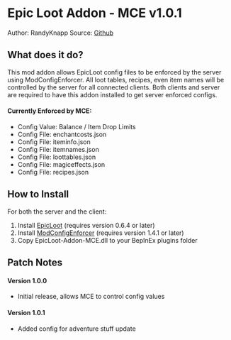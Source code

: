# Epic Loot Addon - MCE v1.0.1
Author: RandyKnapp
Source: [Github](https://github.com/RandyKnapp/ValheimMods/tree/main/EpicLoot-Addon-MCE/)

## What does it do?

This mod addon allows EpicLoot config files to be enforced by the server using ModConfigEnforcer. All loot tables, recipes, even item names will be controlled by the server for all connected clients. Both clients and server are required to have this addon installed to get server enforced configs.

#### Currently Enforced by MCE:

  * Config Value: Balance / Item Drop Limits
  * Config File: enchantcosts.json
  * Config File: iteminfo.json
  * Config File: itemnames.json
  * Config File: loottables.json
  * Config File: magiceffects.json
  * Config File: recipes.json

## How to Install

For both the server and the client:

1. Install [EpicLoot](https://www.nexusmods.com/valheim/mods/387) (requires version 0.6.4 or later)
2. Install [ModConfigEnforcer](https://www.nexusmods.com/valheim/mods/460) (requires version 1.4.1 or later)
3. Copy EpicLoot-Addon-MCE.dll to your BepInEx plugins folder

## Patch Notes
#### Version 1.0.0
  * Initial release, allows MCE to control config values
#### Version 1.0.1
  * Added config for adventure stuff update

